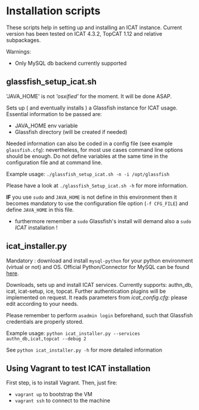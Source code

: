 # Installation scripts

These scripts help in setting up and installing an ICAT instance. Current version has been tested on ICAT 4.3.2, TopCAT 1.12 and relative subpackages. 
  
Warnings:		

* Only MySQL db backend currently supported


## glassfish_setup_icat.sh

'JAVA_HOME' is not _'osxified'_ for the moment. It will be done ASAP.  

Sets up ( and eventually installs ) a Glassfish instance for ICAT usage. Essential information to be passed are:
   
* JAVA_HOME env variable
* Glassfish directory (will be created if needed)

Needed information can also be coded in a config file (see example `glassfish.cfg`): nevertheless, for most use cases command line options should be enough. Do not define variables at the same time in the configuration file and at command line. 

Example usage: `./glassfish_setup_icat.sh -n -i /opt/glassfish`

Please have a look at `./glassfish_Setup_icat.sh -h` for more information.

**IF** you use `sudo` and `JAVA_HOME` is not define in this environment then it becomes mandatory to use the configuration file option (`-f CFG_FILE`) and define `JAVA_HOME` in this file.

- furthermore remember a `sudo` Glassfish's install will demand also a `sudo` _ICAT_ installation ! 


## icat_installer.py

Mandatory : download and install `mysql-python` for your python environment (virtual or not) and OS. Official Python/Connector for MySQL can be found [here](http://dev.mysql.com/doc/connector-python/en/). 

Downloads, sets up and install ICAT services. Currently supports: authn_db, icat, icat-setup, ice, topcat. Further authentication plugins will be implemented on request. It reads parameters from *icat_config.cfg*: please edit according to your needs.

Please remember to perform `asadmin login` beforehand, such that Glassfish credentials are properly stored.

Example usage: `python icat_installer.py --services authn_db,icat,topcat --debug 2`

See `python icat_installer.py -h` for more detailed information


## Using Vagrant to test ICAT installation

   First step, is to install Vagrant. Then, just fire:
   * `vagrant up` to bootstrap the VM
   * `vagrant ssh` to connect to the machine

   
   
